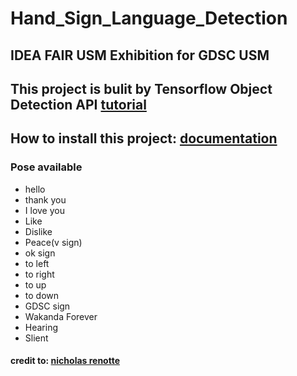 # Hand_Sign_Language_Detection
## IDEA FAIR USM Exhibition for GDSC USM
## This project is bulit by Tensorflow Object Detection API [tutorial](https://www.tensorflow.org/hub/tutorials/object_detection)
## How to install this project: [documentation](https://tensorflow-object-detection-api-tutorial.readthedocs.io/en/latest/install.html#general-remarks) 
### Pose available
- hello
- thank you
- I love you
- Like
- Dislike
- Peace(v sign)
- ok sign
- to left
- to right
- to up
- to down
- GDSC sign
- Wakanda Forever
- Hearing
- Slient

#### credit to: [nicholas renotte](https://github.com/nicknochnack/TFODCourse)